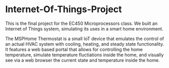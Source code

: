 # Internet-Of-Things-Project
This is the final project for the EC450 Microprocessors class. We built an Internet of Things system, simulating its uses in a smart home environment. 

The MSPHome Thermostat is a small IoT device that emulates the control of an actual HVAC system with cooling, heating, and steady state functionality. It features a web based portal that allows for controlling the home temperature, simulate temperature fluctiations inside the home, and visually see via a web browser the current state and temperature inside the home. 



